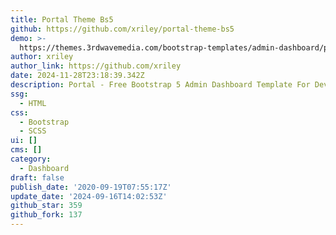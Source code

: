 ```yaml
---
title: Portal Theme Bs5
github: https://github.com/xriley/portal-theme-bs5
demo: >-
  https://themes.3rdwavemedia.com/bootstrap-templates/admin-dashboard/portal-free-bootstrap-admin-dashboard-template-for-developers/
author: xriley
author_link: https://github.com/xriley
date: 2024-11-28T23:18:39.342Z
description: Portal - Free Bootstrap 5 Admin Dashboard Template For Developers
ssg:
  - HTML
css:
  - Bootstrap
  - SCSS
ui: []
cms: []
category:
  - Dashboard
draft: false
publish_date: '2020-09-19T07:55:17Z'
update_date: '2024-09-16T14:02:53Z'
github_star: 359
github_fork: 137
---
```

